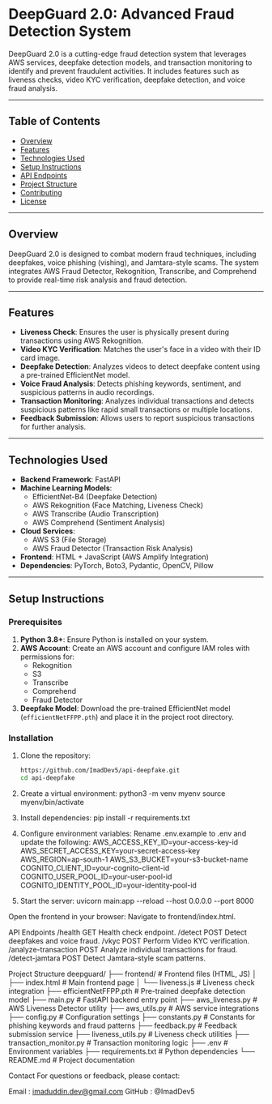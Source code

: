# DeepGuard 2.0: Advanced Fraud Detection System

DeepGuard 2.0 is a cutting-edge fraud detection system that leverages AWS services, deepfake detection models, and transaction monitoring to identify and prevent fraudulent activities. It includes features such as liveness checks, video KYC verification, deepfake detection, and voice fraud analysis.

---

## Table of Contents

- [Overview](#overview)
- [Features](#features)
- [Technologies Used](#technologies-used)
- [Setup Instructions](#setup-instructions)
- [API Endpoints](#api-endpoints)
- [Project Structure](#project-structure)
- [Contributing](#contributing)
- [License](#license)

---

## Overview

DeepGuard 2.0 is designed to combat modern fraud techniques, including deepfakes, voice phishing (vishing), and Jamtara-style scams. The system integrates AWS Fraud Detector, Rekognition, Transcribe, and Comprehend to provide real-time risk analysis and fraud detection.

---

## Features

- **Liveness Check**: Ensures the user is physically present during transactions using AWS Rekognition.
- **Video KYC Verification**: Matches the user's face in a video with their ID card image.
- **Deepfake Detection**: Analyzes videos to detect deepfake content using a pre-trained EfficientNet model.
- **Voice Fraud Analysis**: Detects phishing keywords, sentiment, and suspicious patterns in audio recordings.
- **Transaction Monitoring**: Analyzes individual transactions and detects suspicious patterns like rapid small transactions or multiple locations.
- **Feedback Submission**: Allows users to report suspicious transactions for further analysis.

---

## Technologies Used

- **Backend Framework**: FastAPI
- **Machine Learning Models**:
  - EfficientNet-B4 (Deepfake Detection)
  - AWS Rekognition (Face Matching, Liveness Check)
  - AWS Transcribe (Audio Transcription)
  - AWS Comprehend (Sentiment Analysis)
- **Cloud Services**:
  - AWS S3 (File Storage)
  - AWS Fraud Detector (Transaction Risk Analysis)
- **Frontend**: HTML + JavaScript (AWS Amplify Integration)
- **Dependencies**: PyTorch, Boto3, Pydantic, OpenCV, Pillow

---

## Setup Instructions

### Prerequisites

1. **Python 3.8+**: Ensure Python is installed on your system.
2. **AWS Account**: Create an AWS account and configure IAM roles with permissions for:
   - Rekognition
   - S3
   - Transcribe
   - Comprehend
   - Fraud Detector
3. **Deepfake Model**: Download the pre-trained EfficientNet model (`efficientNetFFPP.pth`) and place it in the project root directory.

### Installation

1. Clone the repository:
   ```bash
   https://github.com/ImadDev5/api-deepfake.git
   cd api-deepfake

2. Create a virtual environment:
   python3 -m venv myenv
   source myenv/bin/activate

3. Install dependencies:
   pip install -r requirements.txt

4. Configure environment variables:
Rename .env.example to .env and update the following:
   AWS_ACCESS_KEY_ID=your-access-key-id
AWS_SECRET_ACCESS_KEY=your-secret-access-key
AWS_REGION=ap-south-1
AWS_S3_BUCKET=your-s3-bucket-name
COGNITO_CLIENT_ID=your-cognito-client-id
COGNITO_USER_POOL_ID=your-user-pool-id
COGNITO_IDENTITY_POOL_ID=your-identity-pool-id



5. Start the server:
  uvicorn main:app --reload --host 0.0.0.0 --port 8000


Open the frontend in your browser:
Navigate to frontend/index.html.


API Endpoints
/health
GET
Health check endpoint.
/detect
POST
Detect deepfakes and voice fraud.
/vkyc
POST
Perform Video KYC verification.
/analyze-transaction
POST
Analyze individual transactions for fraud.
/detect-jamtara
POST
Detect Jamtara-style scam patterns.

Project Structure
deepguard/
├── frontend/               # Frontend files (HTML, JS)
│   ├── index.html          # Main frontend page
│   └── liveness.js         # Liveness check integration
├── efficientNetFFPP.pth    # Pre-trained deepfake detection model
├── main.py                 # FastAPI backend entry point
├── aws_liveness.py         # AWS Liveness Detector utility
├── aws_utils.py            # AWS service integrations
├── config.py               # Configuration settings
├── constants.py            # Constants for phishing keywords and fraud patterns
├── feedback.py             # Feedback submission service
├── liveness_utils.py       # Liveness check utilities
├── transaction_monitor.py  # Transaction monitoring logic
├── .env                    # Environment variables
├── requirements.txt        # Python dependencies
└── README.md               # Project documentation


Contact
For questions or feedback, please contact:

Email : imaduddin.dev@gmail.com
GitHub : @ImadDev5

